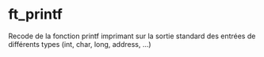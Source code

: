 # ft_printf

Recode de la fonction printf imprimant sur la sortie standard des entrées de différents types (int, char, long, address, ...)
